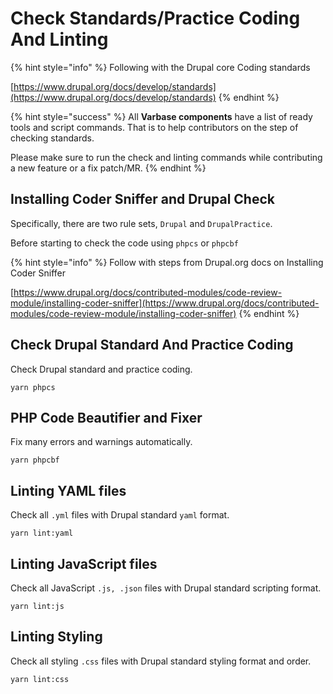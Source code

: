 # Check Standards/Practice Coding And Linting

{% hint style="info" %}
Following with the Drupal core Coding standards

[https://www.drupal.org/docs/develop/standards](https://www.drupal.org/docs/develop/standards)
{% endhint %}

{% hint style="success" %}
All **Varbase components** have a list of ready tools and script commands. That is to help contributors on the step of checking standards.

Please make sure to run the check and linting commands while contributing a new feature or a fix patch/MR.
{% endhint %}

## Installing Coder Sniffer and Drupal Check

Specifically, there are two rule sets, `Drupal` and `DrupalPractice`.

Before starting to check the code using `phpcs` or `phpcbf`

{% hint style="info" %}
Follow with steps from Drupal.org docs on Installing Coder Sniffer

[https://www.drupal.org/docs/contributed-modules/code-review-module/installing-coder-sniffer](https://www.drupal.org/docs/contributed-modules/code-review-module/installing-coder-sniffer)
{% endhint %}

## Check Drupal Standard And Practice Coding

Check Drupal standard and practice coding.

```
yarn phpcs
```

## PHP Code Beautifier and Fixer

Fix many errors and warnings automatically.

```
yarn phpcbf
```

## Linting YAML files

Check all `.yml` files with Drupal standard `yaml` format.

```
yarn lint:yaml
```

## Linting JavaScript files

Check all JavaScript `.js, .json` files with Drupal standard scripting format.

```
yarn lint:js
```

## Linting Styling

Check all styling `.css` files with Drupal standard styling format and order.

```
yarn lint:css
```

####
